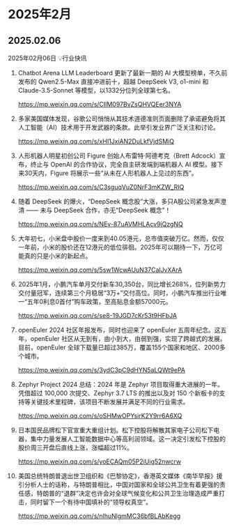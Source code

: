 # 2025年2月



## 2025.02.06

2025年02月06日 💡行业快讯

1. Chatbot Arena LLM Leaderboard 更新了最新一期的 AI 大模型榜单，不久前发布的 Qwen2.5-Max 直接冲进前十，超越 DeepSeek V3, o1-mini 和 Claude-3.5-Sonnet 等模型，以1332分位列全球第七名。

   https://mp.weixin.qq.com/s/CIlM097BvZsQHVQEer3NYA

2. 多家美国媒体发现，谷歌公司悄悄从其技术道德准则页面删除了承诺避免将其人工智能（AI）技术用于开发武器的条款。此举引发业界广泛关注和讨论。

   https://mp.weixin.qq.com/s/xHI1JxiAN2DuLkfVjdSMiQ

3. 人形机器人明星初创公司 Figure 创始人布雷特·阿德考克（Brett Adcock）宣布，终止与 OpenAI 的合作协议，完全自主研发端到端机器人 AI 模型。接下来30天内，Figure 将展示一些“从未在人形机器人上见过的东西”。

   https://mp.weixin.qq.com/s/C3sguqVuZ0NrF3mKZW_RIQ

4. 随着 DeepSeek 的爆火，“DeepSeek 概念股”大涨，多只A股公司紧急发声澄清 —— 未与 DeepSeek 合作，亦无“DeepSeek 概念”！

   https://mp.weixin.qq.com/s/NEv-87uAVMHLAcv9jQzgNQ

5. 大年初七，小米盘中股价一度来到40.05港元，总市值突破万亿。然而，仅仅一年前，小米的股价还在12港元的低位徘徊。2025年可以期待一下，万亿可能真的只是小米的新起点。

   https://mp.weixin.qq.com/s/5sw1WcwAUuN37CalJvXArA

6. 2025年1月，小鹏汽车单月交付新车30,350台，同比增长268%，位列新势力交付量冠军，连续第三个月稳居“3万+”交付高位。同时，小鹏汽车推出行业唯一“五年0利息0首付”购车政策，至高贴息金额57000元。

   https://mp.weixin.qq.com/s/se8-19JGD7cKr53t9HFbJA

7. openEuler 2024 社区年报发布，同时也迎来了 openEuler 五周年纪念。这五年，openEuler 社区从无到有，由小到大，由弱到强，实现了跨越式的发展。目前，openEuler 全球下载量已超过385万，覆盖155个国家和地区、2000多个城市。

   https://mp.weixin.qq.com/s/3ydC3pC9dHYN5aLQWt9ePA

8. Zephyr Project 2024 总结：2024 年是 Zephyr 项目取得重大进展的一年。凭借超过 100,000 次提交、Zephyr 3.7 LTS 的推出以及对 150 个新板卡的支持等关键技术里程碑，该项目不断发展并满足不同的行业需求。

   https://mp.weixin.qq.com/s/oSHMwOPYsirK2Y9rr6A6XQ

9. 日本国民品牌松下官宣重大重组计划。松下控股将解散其家电子公司松下电器，集中力量发展人工智能数据中心等高利润领域。这一决定引发松下控股的股价周三开盘后直线上涨，涨幅超过11%。

   https://mp.weixin.qq.com/s/yoECAQm05P2iUig52nwcrw

10. 美国总统特朗普退出世卫组织和《巴黎协定》，香港英文媒体《南华早报》援引分析人士的话称，与特朗普相比，中国对国家和全球公共卫生有着更强的责任感，特朗普的“退群”决定也许会对全球气候变化和公共卫生治理造成严重打击，同时留下一个有待中国填补的“领导权真空”。

    https://mp.weixin.qq.com/s/nlhuNlgmMC36bfBLAbKegg